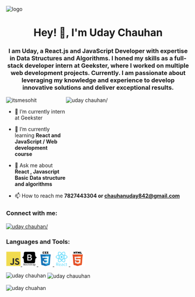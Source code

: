 ![logo](https://image.lexica.art/full_jpg/9b4bd719-b26d-4916-b497-416beb8a54a6)
<h1 align="center">Hey! 👋, I'm Uday Chauhan</h1>
<h3 align="center">I am Uday, a React.js and JavaScript Developer with expertise in   Data Structures and Algorithms. I honed my skills as a full-stack developer intern at Geekster, where I worked on multiple web development projects. Currently. I am passionate about leveraging my knowledge and experience to develop innovative solutions and deliver exceptional results.</h3>

<img align="right" src="https://image.lexica.art/full_jpg/8f5ed6e0-b3a8-49d6-9d2f-19355a156e6c" alt="uday chauhan/" height="230" width="340"> 

<p align="left"> <img src="https://komarev.com/ghpvc/?username=itsmesohit&label=Profile%20views&color=0e75b6&style=flat" alt="itsmesohit" /> </p>

- 🔭 I’m currently intern at Geekster

- 🌱 I’m currently learning **React and JavaScript / Web development course**

- 💬 Ask me about **React , Javascript Basic Data structure and algorithms**

- 📫 How to reach me **7827443304 or chauhanuday842@gmail.com**

<h3 align="left">Connect with me:</h3>
<p align="left">

<a href="https://www.linkedin.com/in/uday-chauhan-here/" target="blank"><img align="center" src="https://raw.githubusercontent.com/rahuldkjain/github-profile-readme-generator/master/src/images/icons/Social/linked-in-alt.svg" alt="uday chauhan/" height="30" width="40" /></a>

</p>

<h3 align="left">Languages and Tools:</h3>
<p align="left">  <a href="https://developer.mozilla.org/en-US/docs/Web/JavaScript" target="_blank" rel="noreferrer"> <img src="https://raw.githubusercontent.com/devicons/devicon/master/icons/javascript/javascript-original.svg" alt="javascript" width="40" height="40"/> </a> <a href="https://getbootstrap.com" target="_blank" rel="noreferrer"> <img src="https://raw.githubusercontent.com/devicons/devicon/master/icons/bootstrap/bootstrap-plain-wordmark.svg" alt="bootstrap" width="40" height="40"/> </a><a href="https://www.w3schools.com/css/" target="_blank" rel="noreferrer"> <img src="https://raw.githubusercontent.com/devicons/devicon/master/icons/css3/css3-original-wordmark.svg" alt="css3" width="40" height="40"/>  <img src="https://raw.githubusercontent.com/devicons/devicon/master/icons/react/react-original-wordmark.svg" alt="react" width="40" height="40"/> </a><a href="https://www.w3.org/html/" target="_blank" rel="noreferrer"> <img src="https://raw.githubusercontent.com/devicons/devicon/master/icons/html5/html5-original-wordmark.svg" alt="html5" width="40" height="40"/> </a>   </p>

<p><img align="left" src="https://github-readme-stats.vercel.app/api/top-langs?username=udaypro123&show_icons=true&locale=en&layout=compact" alt="uday chauhan" /></p>

<p>&nbsp;<img align="center" src="https://github-readme-stats.vercel.app/api?username=udaypro123&show_icons=true&locale=en" alt="uday chauuhan" /></p>

<p><img align="center" src="https://github-readme-streak-stats.herokuapp.com/?user=udaypro123&" alt="uday chuahan" /></p>
